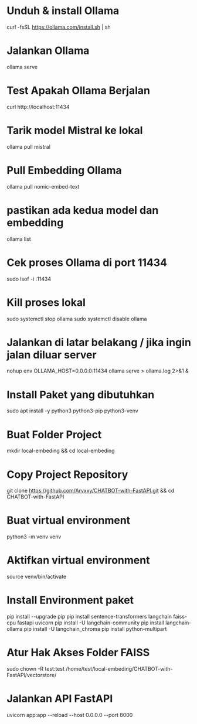 # Unduh & install Ollama
curl -fsSL https://ollama.com/install.sh | sh

# Jalankan Ollama
ollama serve

# Test Apakah Ollama Berjalan 
curl http://localhost:11434 

# Tarik model Mistral ke lokal
ollama pull mistral

# Pull Embedding Ollama
ollama pull nomic-embed-text

# pastikan ada kedua model dan embedding
ollama list 

# Cek proses Ollama di port 11434
sudo lsof -i :11434

# Kill proses lokal 
sudo systemctl stop ollama
sudo systemctl disable ollama

# Jalankan di latar belakang / jika ingin jalan diluar server 
nohup env OLLAMA_HOST=0.0.0.0:11434 ollama serve > ollama.log 2>&1 &

# Install Paket yang dibutuhkan 
sudo apt install -y python3 python3-pip python3-venv

# Buat Folder Project
mkdir local-embeding && cd local-embeding

# Copy Project Repository
git clone https://github.com/Arvxxy/CHATBOT-with-FastAPI.git && cd CHATBOT-with-FastAPI

# Buat virtual environment
python3 -m venv venv

# Aktifkan virtual environment
source venv/bin/activate

# Install Environment paket 
pip install --upgrade pip
pip install sentence-transformers langchain faiss-cpu fastapi uvicorn
pip install -U langchain-community
pip install langchain-ollama
pip install -U langchain_chroma
pip install python-multipart

# Atur Hak Akses Folder FAISS
sudo chown -R test:test /home/test/local-embeding/CHATBOT-with-FastAPI/vectorstore/

# Jalankan API FastAPI
uvicorn app:app --reload --host 0.0.0.0 --port 8000



